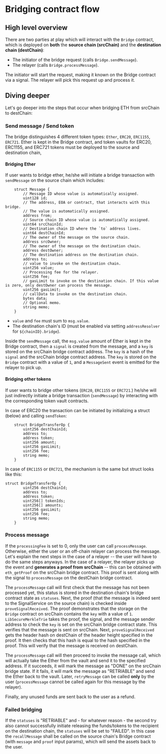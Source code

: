 # Bridging contract flow

## High level overview

There are two parties at play which will interact with the `Bridge` contract, which is deployed on **both** the **source chain (srcChain)** and the **destination chain (destChain)**:

- The initiator of the bridge request (calls `Bridge.sendMessage`).
- The relayer (calls `Bridge.processMessage`).

The initiator will start the request, making it known on the Bridge contract via a signal. The relayer will pick this request up and process it.

## Diving deeper

Let's go deeper into the steps that occur when bridging ETH from srcChain to destChain:

### Send message / Send token

The bridge distinguishes 4 different token types: `Ether`, `ERC20`, `ERC1155`, `ERC721`. Ether is kept in the Bridge contract, and token vaults for ERC20, ERC1155, and ERC721 tokens must be deployed to the source and destination chain,

#### Bridging Ether

If user wants to bridge ether, he/she will initiate a bridge transaction with `sendMessage` on the source chain which includes:

```
    struct Message {
        // Message ID whose value is automatically assigned.
        uint128 id;
        // The address, EOA or contract, that interacts with this bridge.
        // The value is automatically assigned.
        address from;
        // Source chain ID whose value is automatically assigned.
        uint64 srcChainId;
        // Destination chain ID where the `to` address lives.
        uint64 destChainId;
        // The owner of the message on the source chain.
        address srcOwner;
        // The owner of the message on the destination chain.
        address destOwner;
        // The destination address on the destination chain.
        address to;
        // value to invoke on the destination chain.
        uint256 value;
        // Processing fee for the relayer.
        uint256 fee;
        // gasLimit to invoke on the destination chain. If this value is zero, only destOwner can process the message.
        uint256 gasLimit;
        // callData to invoke on the destination chain.
        bytes data;
        // Optional memo.
        string memo;
    }
```

- `value` and `fee` must sum to `msg.value`.
- The destination chain's ID (must be enabled via setting `addressResolver` for `${chainID}.bridge`).

Inside the `sendMessage` call, the `msg.value` amount of Ether is kept in the Bridge contract, then a `signal` is created from the message, and a `key` is stored on the srcChain bridge contract address. The `key` is a hash of the `signal` and the srcChain bridge contract address. The `key` is stored on the `Bridge` contract with a value of `1`, and a `MessageSent` event is emitted for the relayer to pick up.

#### Bridging other tokens

If user wants to bridge other tokens (`ERC20`, `ERC1155` or `ERC721`.) he/she will just indirectly initiate a bridge transaction (`sendMessage`) by interacting with the corresponding token vault contracts.

In case of ERC20 the transaction can be initiated by initializing a struct (below) and calling `sendToken`:

```
    struct BridgeTransferOp {
        uint256 destChainId;
        address to;
        address token;
        uint256 amount;
        uint256 gasLimit;
        uint256 fee;
        string memo;
    }
```

In case of `ERC1155` or `ERC721`, the mechanism is the same but struct looks like this:

```
struct BridgeTransferOp {
        uint256 destChainId;
        address to;
        address token;
        uint256[] tokenIds;
        uint256[] amounts;
        uint256 gasLimit;
        uint256 fee;
        string memo;
    }
```

### Process message

If the `processingFee` is set to 0, only the user can call `processMessage`. Otherwise, either the user or an off-chain relayer can process the message. Let's explain the next steps in the case of a relayer -- the user will have to do the same steps anyways. In the case of a relayer, the relayer picks up the event and **generates a proof from srcChain** -- this can be obtained with `eth_getProof` on the srcChain bridge contract. This proof is sent along with the signal to `processMessage` on the destChain bridge contract.

The `processMessage` call will first check that the message has not been processed yet, this status is stored in the destination chain's bridge contract state as `statuses`. Next, the proof (that the message is indeed sent to the SignalService on the source chain) is checked inside `proveSignalReceived`. The proof demonstrates that the storage on the `Bridge` contract on srcChain contains the `key` with a value of `1`. `LibSecureMerkleTrie` takes the proof, the signal, and the message sender address to check the `key` is set on the srcChain bridge contract state. This verifies that the message is sent on srcChain. Next, `proveSignalReceived` gets the header hash on destChain of the header height specified in the proof. It then checks that this hash is equal to the hash specified in the proof. This will verify that the message is received on destChain.

The `processMessage` call will then proceed to invoke the message call, which will actually take the Ether from the vault and send it to the specified address. If it succeeds, it will mark the message as "DONE" on the srcChain bridge state. If it fails, it will mark the message as "RETRIABLE" and send the Ether back to the vault. Later, `retryMessage` can be called **only** by the user (`processMessage` cannot be called again for this message by the relayer).

Finally, any unused funds are sent back to the user as a refund.

### Failed bridging

If the `statuses` is "RETRIABLE" and - for whatever reason - the second try also cannot successfully initiate releasing the funds/tokens to the recipient on the destination chain, the `statuses` will be set to "FAILED". In this case the `recallMessage` shall be called on the source chain's Bridge contract (with `message` and `proof` input params), which will send the assets back to the user.
